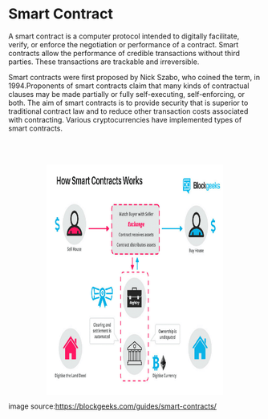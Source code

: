 # Smart Contract
<p>A smart contract is a computer protocol intended to digitally facilitate, verify, or enforce the negotiation or performance of a contract. Smart contracts allow the performance of credible transactions without third parties. These transactions are trackable and irreversible.</p>
<p></p> Smart contracts were first proposed by Nick Szabo, who coined the term, in 1994.Proponents of smart contracts claim that many kinds of contractual clauses may be made partially or fully self-executing, self-enforcing, or both. The aim of smart contracts is to provide security that is superior to traditional contract law and to reduce other transaction costs associated with contracting. Various cryptocurrencies have implemented types of smart contracts.</p>


<img src="How-Smart-Contracts-Works-1.png" class="center"  height=460 />

<style>
    .center {
    display: block;
    margin-left: auto;
    margin-right: auto;
    width: 70%;
    padding-top: 10%;
}
</style>
image source:https://blockgeeks.com/guides/smart-contracts/
